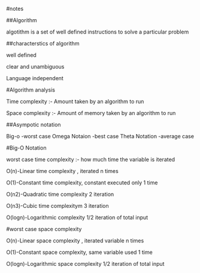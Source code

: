 #notes

##Algorithm

algotithm is a set of well defined instructions to solve a particular problem

##characterstics of algorithm

well defined

clear and unambiguous

Language independent



#Algorithm analysis


Time complexity :- Amount taken by an algorithm to run

Space complexity :- Amount of memory taken by an algorithm to run



##Asympotic notation 

Big-o -worst case
Omega Notaion -best case
Theta Notation -average case



#Big-O Notation

worst case time complexity :- how much time the variable is iterated 

O(n)-Linear time complexity , iterated n times

O(1)-Constant time complexity, constant executed only 1 time

O(n2)-Quadratic time complexity 2 iteration 

O(n3)-Cubic time complexitym 3 iteration

O(logn)-Logarithmic complexity 1/2 iteration of total input


#worst case space complexity


O(n)-Linear space complexity , iterated variable n times

O(1)-Constant space complexity, same variable used 1 time

O(logn)-Logarithmic space complexity 1/2 iteration of total input